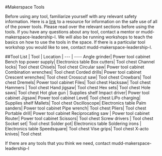 #Makerspace Tools

Before using any tool, familiarize yourself with any relevant safety information. Here is a [link](http://powertoolinstitute.com/pti-pages/ed-tool-specific.asp) to a resource for information on the safe use of all of the power tools. Please read over the relevant sections before using the tools. If you have any questions about any tool, contact a mentor or mudd-makerspace-leadership-l. We will also be running workshops to teach the basics on how to use the tools in the space. If there is a particular tool workshop you would like to see, contact mudd-makerspace-leadership-l.

##Tool List
| Tool | Location |
--- | ---- 
Angle grinder| Power tool cabinet
Bench top power supply| Electronics table
Box cutters| Tool chest
Channel locks| Tool chest
Chisels| Tool chest
Circular saw| Power tool cabinet
Combination wrenches| Tool chest
Corded drills| Power tool cabinet
Crescent wrenches| Tool chest
Crosscut saw| Tool chest
Crowbars| Tool chest
Dremels| Power tool cabinet
Files| Tool chest
Hacksaw| Tool chest
Hammers | Tool chest
Hand jigsaw| Tool chest
Hex sets| Tool chest
Hole saws| Tool chest
Hot glue gun | Supplies shelf
Impact driver| Power tool cabinet
Jigsaw| Power tool cabinet
Level| Tool chest
LiPo charging| Supplies shelf
Mallets| Tool chest
Oscilloscope| Electronics table
Palm sanders| Power tool cabinet
Pipe wrench| Tool chest
Pliers| Tool chest
Portable drill| Power tool cabinet
Reciprocating saw | Power tool cabinet
Router| Power tool cabinet
Scissors| Tool chest
Screw drivers | Tool chest
Socket set| Tool chest
Solder pot| Electronics table
Soldering irons | Electronics table
Speedsquare| Tool chest
Vise grips| Tool chest
X-acto knives| Tool chest

If there are any tools that you think we need, contact mudd-makerspace-leadership-l

